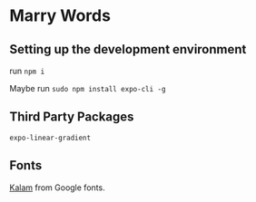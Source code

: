 # Marry Words

## Setting up the development environment

run `npm i`

Maybe run `sudo npm install expo-cli -g`

## Third Party Packages

`expo-linear-gradient`

## Fonts

[Kalam](https://fonts.google.com/specimen/Kalam) from Google fonts.
